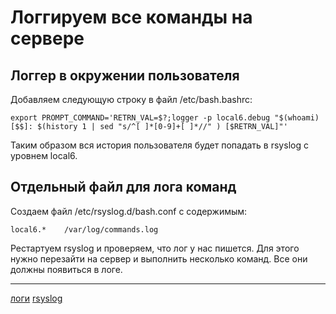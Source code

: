 # Логгируем все команды на сервере

## Логгер в окружении пользователя

Добавляем следующую строку в файл /etc/bash.bashrc:

	export PROMPT_COMMAND='RETRN_VAL=$?;logger -p local6.debug "$(whoami) [$$]: $(history 1 | sed "s/^[ ]*[0-9]+[ ]*//" ) [$RETRN_VAL]"'

Таким образом вся история пользователя будет попадать в rsyslog с уровнем local6.

## Отдельный файл для лога команд

Создаем файл /etc/rsyslog.d/bash.conf с содержимым:

	local6.*    /var/log/commands.log

Рестартуем rsyslog и проверяем, что лог у нас пишется. Для этого нужно перезайти на сервер и выполнить несколько команд. Все они должны появиться в логе.


**********
[логи](/tags/%D0%BB%D0%BE%D0%B3%D0%B8.md)
[rsyslog](/tags/rsyslog.md)

